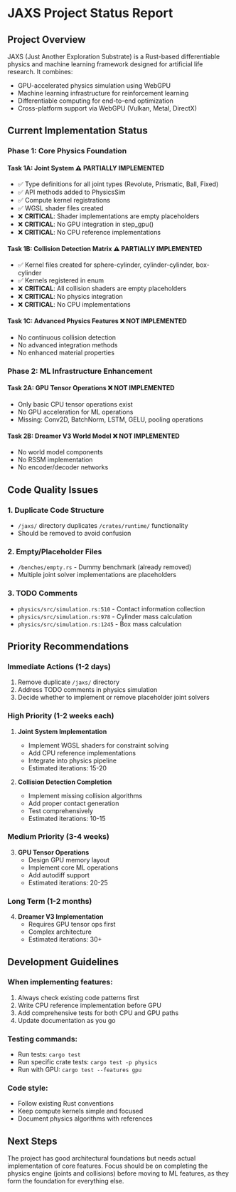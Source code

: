 # JAXS Project Status Report

## Project Overview

JAXS (Just Another Exploration Substrate) is a Rust-based differentiable physics and machine learning framework designed for artificial life research. It combines:
- GPU-accelerated physics simulation using WebGPU
- Machine learning infrastructure for reinforcement learning
- Differentiable computing for end-to-end optimization
- Cross-platform support via WebGPU (Vulkan, Metal, DirectX)

## Current Implementation Status

### Phase 1: Core Physics Foundation

#### Task 1A: Joint System ⚠️ PARTIALLY IMPLEMENTED
- ✅ Type definitions for all joint types (Revolute, Prismatic, Ball, Fixed)
- ✅ API methods added to PhysicsSim
- ✅ Compute kernel registrations
- ✅ WGSL shader files created
- ❌ **CRITICAL**: Shader implementations are empty placeholders
- ❌ **CRITICAL**: No GPU integration in step_gpu()
- ❌ **CRITICAL**: No CPU reference implementations

#### Task 1B: Collision Detection Matrix ⚠️ PARTIALLY IMPLEMENTED
- ✅ Kernel files created for sphere-cylinder, cylinder-cylinder, box-cylinder
- ✅ Kernels registered in enum
- ❌ **CRITICAL**: All collision shaders are empty placeholders
- ❌ **CRITICAL**: No physics integration
- ❌ **CRITICAL**: No CPU implementations

#### Task 1C: Advanced Physics Features ❌ NOT IMPLEMENTED
- No continuous collision detection
- No advanced integration methods
- No enhanced material properties

### Phase 2: ML Infrastructure Enhancement

#### Task 2A: GPU Tensor Operations ❌ NOT IMPLEMENTED
- Only basic CPU tensor operations exist
- No GPU acceleration for ML operations
- Missing: Conv2D, BatchNorm, LSTM, GELU, pooling operations

#### Task 2B: Dreamer V3 World Model ❌ NOT IMPLEMENTED
- No world model components
- No RSSM implementation
- No encoder/decoder networks

## Code Quality Issues

### 1. Duplicate Code Structure
- `/jaxs/` directory duplicates `/crates/runtime/` functionality
- Should be removed to avoid confusion

### 2. Empty/Placeholder Files
- `/benches/empty.rs` - Dummy benchmark (already removed)
- Multiple joint solver implementations are placeholders

### 3. TODO Comments
- `physics/src/simulation.rs:510` - Contact information collection
- `physics/src/simulation.rs:978` - Cylinder mass calculation
- `physics/src/simulation.rs:1245` - Box mass calculation

## Priority Recommendations

### Immediate Actions (1-2 days)
1. Remove duplicate `/jaxs/` directory
2. Address TODO comments in physics simulation
3. Decide whether to implement or remove placeholder joint solvers

### High Priority (1-2 weeks each)
1. **Joint System Implementation**
   - Implement WGSL shaders for constraint solving
   - Add CPU reference implementations
   - Integrate into physics pipeline
   - Estimated iterations: 15-20

2. **Collision Detection Completion**
   - Implement missing collision algorithms
   - Add proper contact generation
   - Test comprehensively
   - Estimated iterations: 10-15

### Medium Priority (3-4 weeks)
3. **GPU Tensor Operations**
   - Design GPU memory layout
   - Implement core ML operations
   - Add autodiff support
   - Estimated iterations: 20-25

### Long Term (1-2 months)
4. **Dreamer V3 Implementation**
   - Requires GPU tensor ops first
   - Complex architecture
   - Estimated iterations: 30+

## Development Guidelines

### When implementing features:
1. Always check existing code patterns first
2. Write CPU reference implementation before GPU
3. Add comprehensive tests for both CPU and GPU paths
4. Update documentation as you go

### Testing commands:
- Run tests: `cargo test`
- Run specific crate tests: `cargo test -p physics`
- Run with GPU: `cargo test --features gpu`

### Code style:
- Follow existing Rust conventions
- Keep compute kernels simple and focused
- Document physics algorithms with references

## Next Steps

The project has good architectural foundations but needs actual implementation of core features. Focus should be on completing the physics engine (joints and collisions) before moving to ML features, as they form the foundation for everything else.